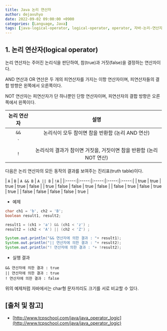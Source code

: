 ```yaml
---
title: Java 논리 연산자
author: dejavuhyo
date: 2022-09-02 09:00:00 +0900
categories: [Language, Java]
tags: [java-logical-operator, logical-operator, operator, 자바-논리-연산자, 논리-연산자, 연산자]
---
```


## 1. 논리 연산자(logical operator)
논리 연산자는 주어진 논리식을 판단하여, 참(true)과 거짓(false)을 결정하는 연산자이다.

AND 연산과 OR 연산은 두 개의 피연산자를 가지는 이항 연산자이며, 피연산자들의 결합 방향은 왼쪽에서 오른쪽이다.

NOT 연산자는 피연산자가 단 하나뿐인 단항 연산자이며, 피연산자의 결합 방향은 오른쪽에서 왼쪽이다.

| 논리 연산자 | 설명 |
|:-----:|:-----:|
| `&&` | 논리식이 모두 참이면 참을 반환함 (논리 AND 연산) |
| `||` | 논리식 중에서 하나라도 참이면 참을 반환함 (논리 OR 연산) |
| `!` | 논리식의 결과가 참이면 거짓을, 거짓이면 참을 반환함 (논리 NOT 연산) |

다음은 논리 연산자의 모든 동작의 결과를 보여주는 진리표(truth table)이다.

| `A` | `B` | `A && B` | `A || B` | `!A` |
|:-----:|:-----:|:-----:|:-----:|:-----:|
| true | true | true | true | false |
| true | false | false | true | false |
| false | true | false | true | true |
| false | false | false | false | true |

* 예제

```java
char ch1 = 'b', ch2 = 'B';
boolean result1, result2;

result1 = (ch1 > 'a') && (ch1 < 'z') ;
result2 = (ch2 < 'A') || (ch2 < 'Z') ;

System.out.println("&& 연산자에 의한 결과 : "+ result1);
System.out.println("|| 연산자에 의한 결과 : "+ result2);
System.out.println("! 연산자에 의한 결과 : "+ !result2);
```

* 실행 결과

```text
&& 연산자에 의한 결과 : true
|| 연산자에 의한 결과 : true
! 연산자에 의한 결과 : false
```

위의 예제처럼 자바에서는 char형 문자끼리도 크기를 서로 비교할 수 있다.

## [출처 및 참고]
* [http://www.tcpschool.com/java/java_operator_logic](http://www.tcpschool.com/java/java_operator_logic)
